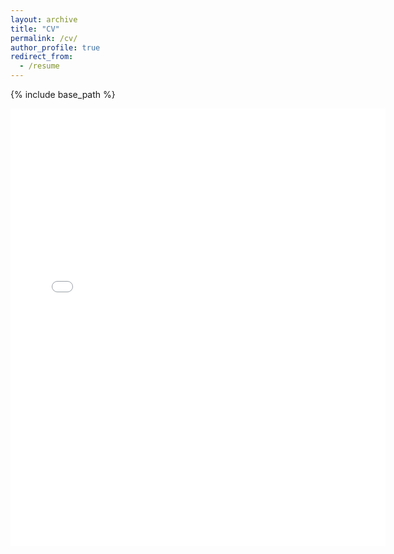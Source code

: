 ```yaml
---
layout: archive
title: "CV"
permalink: /cv/
author_profile: true
redirect_from:
  - /resume
---
```


{% include base_path %}

<embed src="{{ site.baseurl }}/files/ChengyiLyu_CV.pdf" width="600" height="700" type='application/pdf'> 
